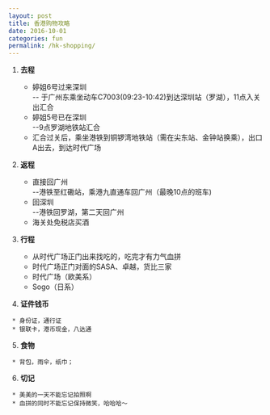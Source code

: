 ```yaml
---
layout: post
title: 香港购物攻略
date: 2016-10-01
categories: fun
permalink: /hk-shopping/
---
```


1.   **去程**

     * 婷姐6号过来深圳  
     -- 于广州东乘坐动车C7003(09:23-10:42)到达深圳站（罗湖），11点入关出汇合  
     * 婷姐5号已在深圳  
     --9点罗湖地铁站汇合  
     * 汇合过关后，乘坐港铁到铜锣湾地铁站（需在尖东站、金钟站换乘），出口A出去，到达时代广场  

2.   **返程**

     * 直接回广州  
     --港铁至红磡站，乘港九直通车回广州（最晚10点的班车)   
     * 回深圳  
     --港铁回罗湖，第二天回广州  
     * 海关处免税店买酒  

3.   **行程**

     * 从时代广场正门出来找吃的，吃完才有力气血拼    
     * 时代广场正门对面的SASA、卓越，货比三家  
     * 时代广场（欧美系）  
     * Sogo（日系）     

4.    **证件钱币**

     * 身份证，通行证  
     * 银联卡，港币现金，八达通

5.    **食物**

     * 背包，雨伞，纸巾；
     
6.    **切记**

     * 美美的一天不能忘记拍照啊  
     * 血拼的同时不能忘记保持微笑，哈哈哈～  

